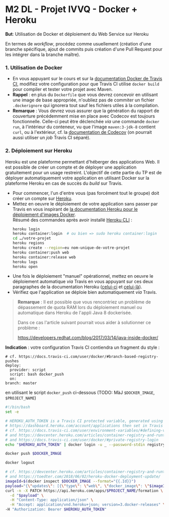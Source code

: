 # M2 DL - Projet IVVQ - Docker + Heroku

**But**: Utilisation de Docker et déploiement du Web Service sur Heroku

En termes de *workflow*, procédez comme usuellement (création d'une branche spécifique, ajout de commits puis création d'une Pull Request pour les intégrer dans la branche maître).

### 1. Utilisation de Docker

- En vous appuyant sur le cours et sur la [documentation Docker de Travis CI](https://docs.travis-ci.com/user/docker),
modifiez votre configuration pour que Travis CI utilise `docker build` pour compiler et tester votre projet avec Maven.
- **Rappel** : en plus du `Dockerfile` que vous devrez concevoir en utilisant une image de base appropriée, n'oubliez pas de commiter un fichier `.dockerignore` qui ignorera tout sauf les fichiers utiles à la compilation.
- **Remarque** : Vous devrez vous assurer que la génération du rapport de couverture précédemment mise en place avec Codecov est toujours fonctionnelle. Celle-ci peut être déclenchée *via* une commande `docker run`, à l'intérieur du conteneur, vu que l'image `maven:3-jdk-8` contient `curl`, ou à l'extérieur, cf. la [documentation de Codecov](https://docs.codecov.io/docs/testing-with-docker) (on pourrait aussi utiliser un *job* Travis CI séparé).

### 2. Déploiement sur Heroku

Heroku est une plateforme permettant d'héberger des applications Web. Il est possible de créer un compte et de déployer une application gratuitement pour un usage restreint.
L'objectif de cette partie du TP est de déployer automatiquement votre application en utilisant Docker sur la plateforme Heroku en cas de succès du *build* sur Travis.

- Pour commencer, l'un d'entre vous (pas forcément tout le groupe) doit créer un compte sur [Heroku](https://www.heroku.com/).
- Mettez en oeuvre le déploiement de votre application sans passer par Travis en vous inspirant de
    [la documentation Heroku pour le déploiement d'images Docker](https://devcenter.heroku.com/articles/container-registry-and-runtime).  
    Résumé des commandes après avoir installé [Heroku CLI](https://devcenter.heroku.com/articles/heroku-cli#download-and-install) :
	```bash
	heroku login
	heroku container:login  # ou bien => sudo heroku container:login
	cd …/votre-projet
	heroku regions
	heroku create --region=eu nom-unique-de-votre-projet
	heroku container:push web
	heroku container:release web
	heroku logs
	heroku open
	```
- Une fois le déploiement "manuel" opérationnel, mettez en oeuvre le déploiement automatique *via* Travis en vous appuyant sur ces deux paragraphes de la documentation Heroku ([celui-ci](https://devcenter.heroku.com/articles/container-registry-and-runtime#pushing-an-existing-image) et [celui-là](https://devcenter.heroku.com/articles/container-registry-and-runtime#using-a-ci-cd-platform)).
- Vérifiez que l'application se déploie bien automatiquement *via* Travis.

> **Remarque** : Il est possible que vous rencontriez un problème de dépassement de quota RAM lors du déploiement manuel ou automatique dans Heroku de l'appli Java 8 dockerisée.
>
> Dans ce cas l'article suivant pourrait vous aider à solutionner ce problème :
>
> https://developers.redhat.com/blog/2017/03/14/java-inside-docker/

**Indication** : votre configuration Travis CI contiendra un fragment du style :

```
# cf. https://docs.travis-ci.com/user/docker/#branch-based-registry-pushes
deploy:
  provider: script
  script: bash docker_push
  on:
branch: master
```

en utilisant le script `docker_push` ci-dessous (TODO: MàJ
`$DOCKER_IMAGE`, `$PROJECT_NAME`)

```bash
#!/bin/bash
set -e

# HEROKU_AUTH_TOKEN is a Travis CI protected variable, generated using
# https://dashboard.heroku.com/account/applications then set in Travis
# cf. https://docs.travis-ci.com/user/environment-variables/#defining-variables-in-repository-settings
# and https://devcenter.heroku.com/articles/container-registry-and-runtime#logging-in-to-the-registry
# and https://docs.travis-ci.com/user/docker/#private-registry-login
echo "$HEROKU_AUTH_TOKEN" | docker login -u _ --password-stdin registry.heroku.com

docker push $DOCKER_IMAGE

docker logout

# cf. https://devcenter.heroku.com/articles/container-registry-and-runtime#api
# and https://toedter.com/2018/06/02/heroku-docker-deployment-update/
imageId=$(docker inspect $DOCKER_IMAGE --format="{{.Id}}")
payload="{\"updates\": [{\"type\": \"web\", \"docker_image\": \"$imageId\"}]}"
curl -n -X PATCH https://api.heroku.com/apps/$PROJECT_NAME/formation \
  -d "$payload" \
  -H "Content-Type: application/json" \
  -H "Accept: application/vnd.heroku+json; version=3.docker-releases" \
-H "Authorization: Bearer $HEROKU_AUTH_TOKEN"
```
